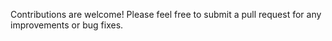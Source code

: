 Contributions are welcome! Please feel free to submit a pull request for any improvements or bug fixes.
